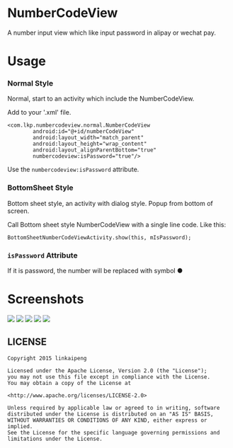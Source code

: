 # NumberCodeView
A number input view which like input password in alipay or wechat pay.

# Usage

### Normal Style

Normal, start to an activity which include the NumberCodeView.

Add to your '.xml' file.

```
<com.lkp.numbercodeview.normal.NumberCodeView
        android:id="@+id/numberCodeView"
        android:layout_width="match_parent"
        android:layout_height="wrap_content"
        android:layout_alignParentBottom="true"
        numbercodeview:isPassword="true"/>
```

Use the `numbercodeview:isPassword` attribute.

### BottomSheet Style

Bottom sheet style, an activity with dialog style. Popup from bottom of screen.

Call Bottom sheet style NumberCodeView with a single line code. Like this:

```
BottomSheetNumberCodeViewActivity.show(this, mIsPassword);
```

### `isPassword` Attribute

If it is password, the number will be replaced with symbol ●


# Screenshots

![](https://github.com/linkaipeng/NumberCodeView/raw/master/screenshots/screenshot01.png)
![](https://github.com/linkaipeng/NumberCodeView/raw/master/screenshots/screenshot02.png)
![](https://github.com/linkaipeng/NumberCodeView/raw/master/screenshots/screenshot03.png)
![](https://github.com/linkaipeng/NumberCodeView/raw/master/screenshots/screenshot04.png)
![](https://github.com/linkaipeng/NumberCodeView/raw/master/screenshots/screenshot05.png)

## LICENSE

```
Copyright 2015 linkaipeng

Licensed under the Apache License, Version 2.0 (the "License");
you may not use this file except in compliance with the License.
You may obtain a copy of the License at

<http://www.apache.org/licenses/LICENSE-2.0>

Unless required by applicable law or agreed to in writing, software
distributed under the License is distributed on an "AS IS" BASIS,
WITHOUT WARRANTIES OR CONDITIONS OF ANY KIND, either express or implied.
See the License for the specific language governing permissions and
limitations under the License.

```